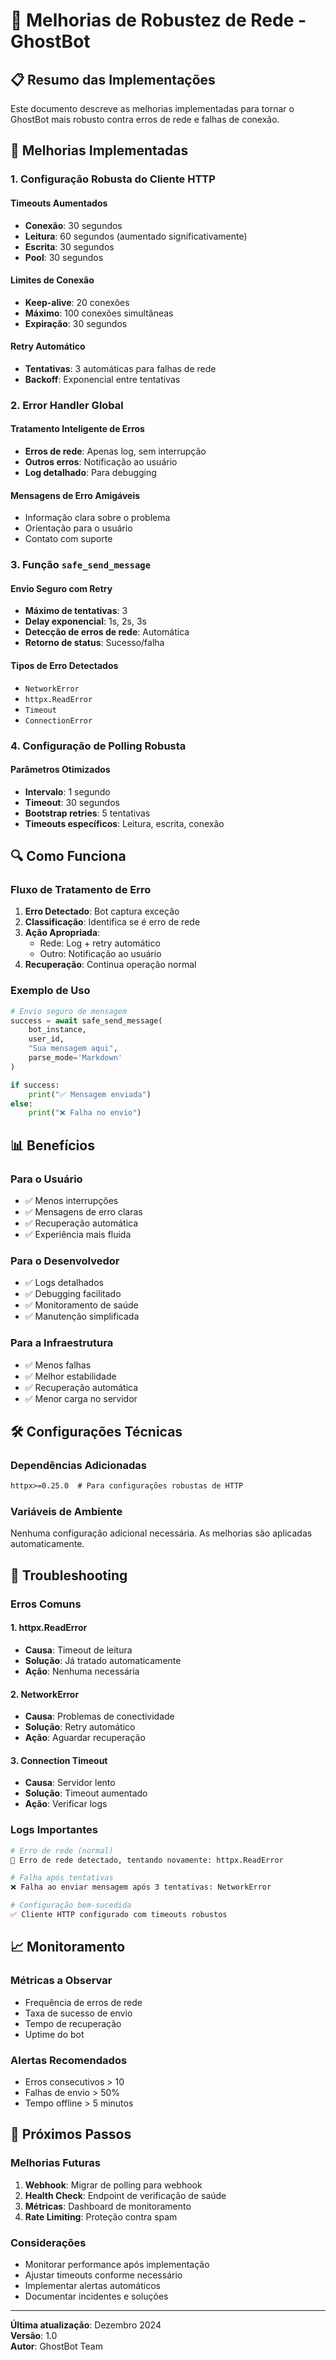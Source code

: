 # 🔧 Melhorias de Robustez de Rede - GhostBot

## 📋 Resumo das Implementações

Este documento descreve as melhorias implementadas para tornar o GhostBot mais robusto contra erros de rede e falhas de conexão.

## 🚀 Melhorias Implementadas

### 1. **Configuração Robusta do Cliente HTTP**

#### Timeouts Aumentados
- **Conexão**: 30 segundos
- **Leitura**: 60 segundos (aumentado significativamente)
- **Escrita**: 30 segundos
- **Pool**: 30 segundos

#### Limites de Conexão
- **Keep-alive**: 20 conexões
- **Máximo**: 100 conexões simultâneas
- **Expiração**: 30 segundos

#### Retry Automático
- **Tentativas**: 3 automáticas para falhas de rede
- **Backoff**: Exponencial entre tentativas

### 2. **Error Handler Global**

#### Tratamento Inteligente de Erros
- **Erros de rede**: Apenas log, sem interrupção
- **Outros erros**: Notificação ao usuário
- **Log detalhado**: Para debugging

#### Mensagens de Erro Amigáveis
- Informação clara sobre o problema
- Orientação para o usuário
- Contato com suporte

### 3. **Função `safe_send_message`**

#### Envio Seguro com Retry
- **Máximo de tentativas**: 3
- **Delay exponencial**: 1s, 2s, 3s
- **Detecção de erros de rede**: Automática
- **Retorno de status**: Sucesso/falha

#### Tipos de Erro Detectados
- `NetworkError`
- `httpx.ReadError`
- `Timeout`
- `ConnectionError`

### 4. **Configuração de Polling Robusta**

#### Parâmetros Otimizados
- **Intervalo**: 1 segundo
- **Timeout**: 30 segundos
- **Bootstrap retries**: 5 tentativas
- **Timeouts específicos**: Leitura, escrita, conexão

## 🔍 Como Funciona

### Fluxo de Tratamento de Erro

1. **Erro Detectado**: Bot captura exceção
2. **Classificação**: Identifica se é erro de rede
3. **Ação Apropriada**:
   - Rede: Log + retry automático
   - Outro: Notificação ao usuário
4. **Recuperação**: Continua operação normal

### Exemplo de Uso

```python
# Envio seguro de mensagem
success = await safe_send_message(
    bot_instance,
    user_id,
    "Sua mensagem aqui",
    parse_mode='Markdown'
)

if success:
    print("✅ Mensagem enviada")
else:
    print("❌ Falha no envio")
```

## 📊 Benefícios

### Para o Usuário
- ✅ Menos interrupções
- ✅ Mensagens de erro claras
- ✅ Recuperação automática
- ✅ Experiência mais fluida

### Para o Desenvolvedor
- ✅ Logs detalhados
- ✅ Debugging facilitado
- ✅ Monitoramento de saúde
- ✅ Manutenção simplificada

### Para a Infraestrutura
- ✅ Menos falhas
- ✅ Melhor estabilidade
- ✅ Recuperação automática
- ✅ Menor carga no servidor

## 🛠️ Configurações Técnicas

### Dependências Adicionadas
```txt
httpx>=0.25.0  # Para configurações robustas de HTTP
```

### Variáveis de Ambiente
Nenhuma configuração adicional necessária. As melhorias são aplicadas automaticamente.

## 🔧 Troubleshooting

### Erros Comuns

#### 1. **httpx.ReadError**
- **Causa**: Timeout de leitura
- **Solução**: Já tratado automaticamente
- **Ação**: Nenhuma necessária

#### 2. **NetworkError**
- **Causa**: Problemas de conectividade
- **Solução**: Retry automático
- **Ação**: Aguardar recuperação

#### 3. **Connection Timeout**
- **Causa**: Servidor lento
- **Solução**: Timeout aumentado
- **Ação**: Verificar logs

### Logs Importantes

```bash
# Erro de rede (normal)
🔄 Erro de rede detectado, tentando novamente: httpx.ReadError

# Falha após tentativas
❌ Falha ao enviar mensagem após 3 tentativas: NetworkError

# Configuração bem-sucedida
✅ Cliente HTTP configurado com timeouts robustos
```

## 📈 Monitoramento

### Métricas a Observar
- Frequência de erros de rede
- Taxa de sucesso de envio
- Tempo de recuperação
- Uptime do bot

### Alertas Recomendados
- Erros consecutivos > 10
- Falhas de envio > 50%
- Tempo offline > 5 minutos

## 🔄 Próximos Passos

### Melhorias Futuras
1. **Webhook**: Migrar de polling para webhook
2. **Health Check**: Endpoint de verificação de saúde
3. **Métricas**: Dashboard de monitoramento
4. **Rate Limiting**: Proteção contra spam

### Considerações
- Monitorar performance após implementação
- Ajustar timeouts conforme necessário
- Implementar alertas automáticos
- Documentar incidentes e soluções

---

**Última atualização**: Dezembro 2024  
**Versão**: 1.0  
**Autor**: GhostBot Team 